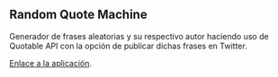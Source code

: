 ## Random Quote Machine

Generador de frases aleatorias y su respectivo autor haciendo uso de Quotable API con la opción de publicar dichas frases en Twitter.

[Enlace a la aplicación](https://react-random-quote-machine-js.netlify.app).
